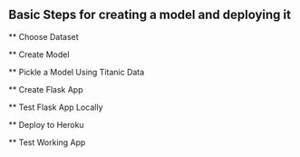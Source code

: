 ## Basic Steps for creating a model and deploying it

** Choose Dataset


** Create Model


** Pickle a Model Using Titanic Data


** Create Flask App


** Test Flask App Locally 


** Deploy to Heroku


** Test Working App

